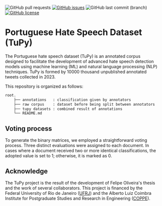 ![GitHub pull requests](https://img.shields.io/github/issues-pr/Silly-Machine/TuPy-Dataset)
[![GitHub issues](https://img.shields.io/github/issues/Silly-Machine/TuPy-Dataset.svg)](https://img.shields.io/github/issues/Silly-Machine/TuPy-Dataset.svg)
![GitHub last commit (branch)](https://img.shields.io/github/last-commit/Silly-Machine/TuPy-Dataset/main)
[![GitHub license](https://img.shields.io/badge/license-MIT-orange)](https://opensource.org/license/mit/)

# Portuguese Hate Speech Dataset (TuPy)

The Portuguese hate speech dataset (TuPy) is an annotated corpus designed to facilitate the development of advanced hate speech detection models using machine learning (ML) and natural language processing (NLP) techniques. TuPy is formed by 10000 thousand unpublished annotated tweets collected in 2023.

This repository is organized as follows:

```sh
root.
    ├── annotations   : classification given by annotators
    ├── raw corpus    : dataset before being split between annotators
    ├── tupy datasets : combined result of annotations
    └── README.md
```
## Voting process
To generate the binary matrices, we employed a straightforward voting process. Three distinct evaluations were assigned to each document. In cases where a document received two or more identical classifications, the adopted value is set to 1; otherwise, it is marked as 0.

## Acknowledge
The TuPy project is the result of the development of Felipe Oliveira's thesis and the work of several collaborators. This project is financed by the Federal University of Rio de Janeiro ([UFRJ](https://ufrj.br/)) and the Alberto Luiz Coimbra Institute for Postgraduate Studies and Research in Engineering ([COPPE](https://coppe.ufrj.br/)).
